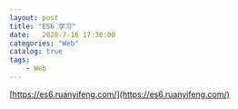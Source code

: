 ```yaml
---                
layout: post                
title: "ES6 学习"                
date:   2020-7-16 17:30:00                 
categories: "Web"                
catalog: true                
tags:                 
    - Web                
---      
```


[https://es6.ruanyifeng.com/](https://es6.ruanyifeng.com/)